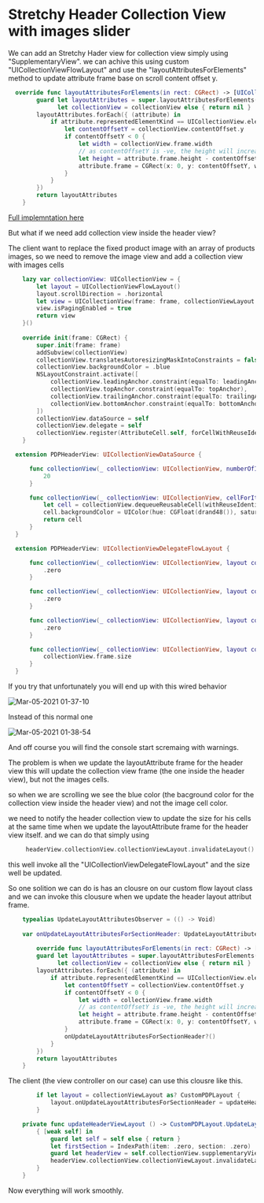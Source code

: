 # Stretchy Header Collection View with images slider

We can add an Stretchy Hader view for collection view simply using "SupplementaryView". 
we can achive this using custom "UICollectionViewFlowLayout" and use the "layoutAttributesForElements" method to update attribute frame base on scroll content offset y.

```swift
  override func layoutAttributesForElements(in rect: CGRect) -> [UICollectionViewLayoutAttributes]? {
        guard let layoutAttributes = super.layoutAttributesForElements(in: rect),
              let collectionView = collectionView else { return nil }
        layoutAttributes.forEach({ (attribute) in
            if attribute.representedElementKind == UICollectionView.elementKindSectionHeader {
                let contentOffsetY = collectionView.contentOffset.y
                if contentOffsetY < 0 {
                    let width = collectionView.frame.width
                    // as contentOffsetY is -ve, the height will increase based on contentOffsetY
                    let height = attribute.frame.height - contentOffsetY
                    attribute.frame = CGRect(x: 0, y: contentOffsetY, width: width, height: height)
                }
            }
        })
        return layoutAttributes
    }
```
 
[Full implemntation here](https://medium.com/@mail2ashislaha/stretchy-header-animation-using-collection-view-custom-layout-f2ce466ec710)

But what if we need add collection view inside the header view?

The client want to replace the fixed product image with an array of products images, so we need to remove the image view and add a collection view with images cells

```swift
    lazy var collectionView: UICollectionView = {
        let layout = UICollectionViewFlowLayout()
        layout.scrollDirection = .horizontal
        let view = UICollectionView(frame: frame, collectionViewLayout: layout)
        view.isPagingEnabled = true
        return view
    }()
    
    override init(frame: CGRect) {
        super.init(frame: frame)
        addSubview(collectionView)
        collectionView.translatesAutoresizingMaskIntoConstraints = false
        collectionView.backgroundColor = .blue
        NSLayoutConstraint.activate([
            collectionView.leadingAnchor.constraint(equalTo: leadingAnchor),
            collectionView.topAnchor.constraint(equalTo: topAnchor),
            collectionView.trailingAnchor.constraint(equalTo: trailingAnchor),
            collectionView.bottomAnchor.constraint(equalTo: bottomAnchor)
        ])
        collectionView.dataSource = self
        collectionView.delegate = self
        collectionView.register(AttributeCell.self, forCellWithReuseIdentifier: AttributeCell.cellId)
    }
```

```swift
  extension PDPHeaderView: UICollectionViewDataSource {

      func collectionView(_ collectionView: UICollectionView, numberOfItemsInSection section: Int) -> Int {
          20
      }

      func collectionView(_ collectionView: UICollectionView, cellForItemAt indexPath: IndexPath) -> UICollectionViewCell {
          let cell = collectionView.dequeueReusableCell(withReuseIdentifier: AttributeCell.cellId, for: indexPath)
          cell.backgroundColor = UIColor(hue: CGFloat(drand48()), saturation: 1, brightness: 1, alpha: 1)
          return cell
      }
  }
```

```swift
  extension PDPHeaderView: UICollectionViewDelegateFlowLayout {

      func collectionView(_ collectionView: UICollectionView, layout collectionViewLayout: UICollectionViewLayout, minimumLineSpacingForSectionAt section: Int) -> CGFloat {
          .zero
      }

      func collectionView(_ collectionView: UICollectionView, layout collectionViewLayout: UICollectionViewLayout, minimumInteritemSpacingForSectionAt section: Int) -> CGFloat {
          .zero
      }

      func collectionView(_ collectionView: UICollectionView, layout collectionViewLayout: UICollectionViewLayout, insetForSectionAt section: Int) -> UIEdgeInsets {
          .zero
      }

      func collectionView(_ collectionView: UICollectionView, layout collectionViewLayout: UICollectionViewLayout, sizeForItemAt indexPath: IndexPath) -> CGSize {
          collectionView.frame.size
      }
  }
```


If you try that unfortunately you will end up with this wired behavior

![Mar-05-2021 01-37-10](https://user-images.githubusercontent.com/17902030/110045422-52cf3180-7d53-11eb-95ea-fb150ea7ce43.gif)

Instead of this normal one

![Mar-05-2021 01-38-54](https://user-images.githubusercontent.com/17902030/110045584-91fd8280-7d53-11eb-9bab-14ab47647bf5.gif)

And off course you will find the console start scremaing with warnings.

The problem is when we update the layoutAttribute frame for the header view this will update the collection view frame (the one inside the header view),
but not the images cells. 

so when we are scrolling we see the blue color (the bacground color for the collection view inside the header view) and not the image cell color.

we need to notify the header collection view to update the size for his cells at the same time when we update the layoutAttribute frame for the header view itself.
and we can do that simply using 

```swift
     headerView.collectionView.collectionViewLayout.invalidateLayout()
```
this well invoke all the "UICollectionViewDelegateFlowLayout" and the size well be updated.

So one solition we can do is has an clousre on our custom flow layout class and we can invoke this clousure when we update the header layout attribut frame.


```swift
    typealias UpdateLayoutAttributesObserver = (() -> Void)
    
    var onUpdateLayoutAttributesForSectionHeader: UpdateLayoutAttributesObserver?
    
        override func layoutAttributesForElements(in rect: CGRect) -> [UICollectionViewLayoutAttributes]? {
        guard let layoutAttributes = super.layoutAttributesForElements(in: rect),
              let collectionView = collectionView else { return nil }
        layoutAttributes.forEach({ (attribute) in
            if attribute.representedElementKind == UICollectionView.elementKindSectionHeader {
                let contentOffsetY = collectionView.contentOffset.y
                if contentOffsetY < 0 {
                    let width = collectionView.frame.width
                    // as contentOffsetY is -ve, the height will increase based on contentOffsetY
                    let height = attribute.frame.height - contentOffsetY
                    attribute.frame = CGRect(x: 0, y: contentOffsetY, width: width, height: height)
                }
                onUpdateLayoutAttributesForSectionHeader?()
            }
        })
        return layoutAttributes
    }
```

The client (the view controller on our case) can use this clousre like this.


```swift
        if let layout = collectionViewLayout as? CustomPDPLayout {
            layout.onUpdateLayoutAttributesForSectionHeader = updateHeaderViewLayout()
        }
```

```swift
    private func updateHeaderViewLayout () -> CustomPDPLayout.UpdateLayoutAttributesObserver {
        { [weak self] in
            guard let self = self else { return }
            let firstSection = IndexPath(item: .zero, section: .zero)
            guard let headerView = self.collectionView.supplementaryView(forElementKind: UICollectionView.elementKindSectionHeader, at: firstSection) as? PDPHeaderView else { return }
            headerView.collectionView.collectionViewLayout.invalidateLayout()
        }
    }
```

Now everything will work smoothly.


